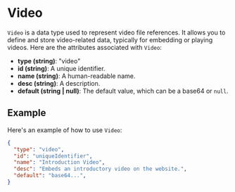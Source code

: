 # Video

`Video` is a data type used to represent video file references. It allows you to define and store video-related data, typically for embedding or playing videos. Here are the attributes associated with `Video`:

- **type (string)**: "video"
- **id (string)**: A unique identifier.
- **name (string)**: A human-readable name.
- **desc (string)**: A description.
- **default (string | null)**: The default value, which can be a base64 or `null`.

## Example

Here's an example of how to use `Video`:

```json
{
  "type": "video",
  "id": "uniqueIdentifier",
  "name": "Introduction Video",
  "desc": "Embeds an introductory video on the website.",
  "default": "base64...",
}
